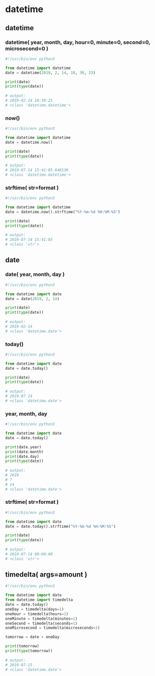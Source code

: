 # datetime

## datetime
### datetime( year, month, day, hour=0, minute=0, second=0, microsecond=0 )
```python
#!/usr/bin/env python3

from datetime import datetime
date = datetime(2019, 2, 14, 10, 30, 25)

print(date)
print(type(date))
    
# output:
# 2019-02-14 10:30:25
# <class 'datetime.datetime'>
```

### now()
```python
#!/usr/bin/env python3

from datetime import datetime
date = datetime.now()

print(date)
print(type(date))
    
# output:
# 2019-07-14 15:41:05.648136
# <class 'datetime.datetime'>
```

### strftime( str=format )
```python
#!/usr/bin/env python3

from datetime import datetime
date = datetime.now().strftime("%Y-%m-%d %H:%M:%S")

print(date)
print(type(date))
    
# output:
# 2019-07-14 15:41:05
# <class 'str'>
```

## date
### date( year, month, day )
```python
#!/usr/bin/env python3

from datetime import date
date = date(2019, 2, 14)

print(date)
print(type(date))
    
# output:
# 2019-02-14
# <class 'datetime.date'>
```

### today()
```python
#!/usr/bin/env python3

from datetime import date
date = date.today()

print(date)
print(type(date))
    
# output:
# 2019-07-14
# <class 'datetime.date'>
```

### year, month, day
```python
#!/usr/bin/env python3

from datetime import date
date = date.today()

print(date.year)
print(date.month)
print(date.day)
print(type(date))
    
# output:
# 2019
# 7
# 14
# <class 'datetime.date'>
```

### strftime( str=format )
```python
#!/usr/bin/env python3

from datetime import date
date = date.today().strftime("%Y-%m-%d %H:%M:%S")

print(date)
print(type(date))
    
# output:
# 2019-07-14 00:00:00
# <class 'str'>
```

## timedelta( args=amount )

```python
#!/usr/bin/env python3

from datetime import date
from datetime import timedelta
date = date.today()
oneDay = timedelta(days=1)
oneHour = timedelta(hours=1)
oneMinute = timedelta(minutes=1)
oneSecond = timedelta(seconds=1)
oneMicrosecond = timedelta(microseconds=1)

tomorrow = date + oneDay

print(tomorrow)
print(type(tomorrow))
    
# output:
# 2019-07-15
# <class 'datetime.date'>
```